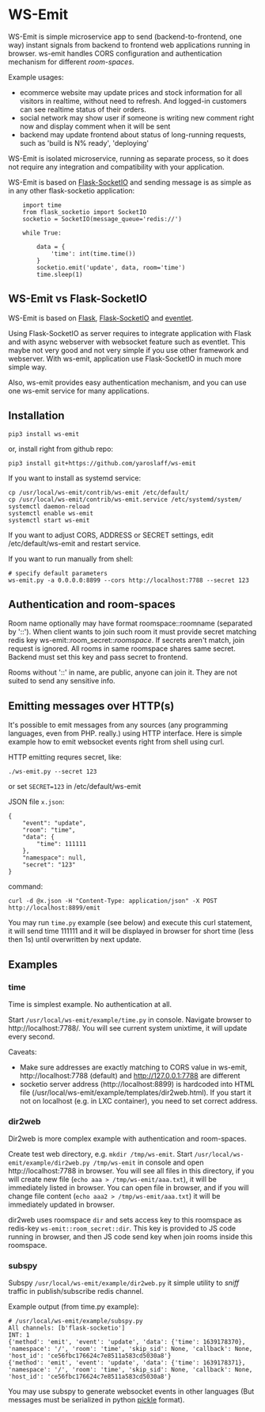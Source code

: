 # WS-Emit

WS-Emit is simple microservice app to send (backend-to-frontend, one way) instant signals from backend to frontend web applications running in browser. ws-emit handles CORS configuration and authentication mechanism for different *room-spaces*.

Example usages:
- ecommerce website may update prices and stock information for all visitors in realtime, without need to refresh. And logged-in customers can see realtime status of their orders. 
- social network may show user if someone is writing new comment right now and display comment when it will be sent
- backend may update frontend about status of long-running requests, such as 'build is N% ready', 'deploying'

WS-Emit is isolated microservice, running as separate process, so it does not require any integration and compatibility with your application.

WS-Emit is based on [Flask-SocketIO](https://github.com/miguelgrinberg/Flask-SocketIO) and sending message is as simple as in any other flask-socketio application:

~~~python3
    import time
    from flask_socketio import SocketIO
    socketio = SocketIO(message_queue='redis://')

    while True:

        data = {
            'time': int(time.time())
        }
        socketio.emit('update', data, room='time')
        time.sleep(1)
~~~

## WS-Emit vs Flask-SocketIO
WS-Emit is based on [Flask](flask.palletsprojects.com/), [Flask-SocketIO](https://github.com/miguelgrinberg/Flask-SocketIO) and [eventlet](https://eventlet.net/). 

Using Flask-SocketIO as server requires to integrate application with Flask and with async webserver with websocket feature such as eventlet. This maybe not very good and not very simple if you use other framework and webserver. With ws-emit, application use Flask-SocketIO in much more simple way.

Also, ws-emit provides easy authentication mechanism, and you can use one ws-emit service for many applications.

## Installation
~~~
pip3 install ws-emit
~~~
or, install right from github repo:
~~~
pip3 install git+https://github.com/yaroslaff/ws-emit
~~~

If you want to install as systemd service:
~~~
cp /usr/local/ws-emit/contrib/ws-emit /etc/default/
cp /usr/local/ws-emit/contrib/ws-emit.service /etc/systemd/system/
systemctl daemon-reload
systemctl enable ws-emit
systemctl start ws-emit
~~~
If you want to adjust CORS, ADDRESS or SECRET settings, edit /etc/default/ws-emit and restart service.

If you want to run manually from shell:
~~~
# specify default parameters
ws-emit.py -a 0.0.0.0:8899 --cors http://localhost:7788 --secret 123
~~~

## Authentication and room-spaces
Room name optionally may have format roomspace::roomname (separated by '::'). When client wants to join such room it must provide secret matching redis key ws-emit::room_secret::*roomspace*. If secrets aren't match, join request is ignored. All rooms in same roomspace shares same secret.  Backend must set this key and pass secret to frontend.

Rooms without '::' in name, are public, anyone can join it. They are not suited to send any sensitive info.

## Emitting messages over HTTP(s)
It's possible to emit messages from any sources (any programming languages, even from PHP. really.) using HTTP interface. Here is simple example how to emit websocket events right from shell using curl.

HTTP emitting requres secret, like:
~~~
./ws-emit.py --secret 123
~~~

or set `SECRET=123` in /etc/default/ws-emit

JSON file `x.json`:
~~~
{
	"event": "update",
	"room": "time",
	"data": {
		"time": 111111
	},
	"namespace": null,
	"secret": "123"
}
~~~

command:
~~~
curl -d @x.json -H "Content-Type: application/json" -X POST http://localhost:8899/emit
~~~

You may run `time.py` example (see below) and execute this curl statement, it will send time 111111 and it will be displayed in browser for short time (less then 1s) until overwritten by next update.


## Examples

### time
Time is simplest example. No authentication at all.

Start `/usr/local/ws-emit/example/time.py` in console. Navigate browser to http://localhost:7788/. You will see current system unixtime, it will update every second. 

Caveats:
- Make sure addresses are exactly matching to CORS value in ws-emit, http://localhost:7788 (default) and http://127.0.0.1:7788 are different
- socketio server address (http://localhost:8899) is hardcoded into HTML file (/usr/local/ws-emit/example/templates/dir2web.html). If you start it not on localhost (e.g. in LXC container), you need to set correct address.

### dir2web
Dir2web is more complex example with authentication and room-spaces.

Create test web directory, e.g. `mkdir /tmp/ws-emit`.
Start `/usr/local/ws-emit/example/dir2web.py /tmp/ws-emit` in console and open http://localhost:7788 in browser. You will see all files in this directory, if you will create new file (`echo aaa > /tmp/ws-emit/aaa.txt`), it will be immediately listed in browser. You can open file in browser, and if you will change file content  (`echo aaa2 > /tmp/ws-emit/aaa.txt`) it will be immediately updated in browser.

dir2web uses roomspace `dir` and sets access key to this roomspace as redis-key `ws-emit::room_secret::dir`. This key is provided to JS code running in browser, and then JS code send key when join rooms inside this roomspace.

### subspy
Subspy `/usr/local/ws-emit/example/dir2web.py` it simple utility to *sniff* traffic in publish/subscribe redis channel.

Example output (from time.py example):
~~~
# /usr/local/ws-emit/example/subspy.py 
All channels: [b'flask-socketio']
INT: 1
{'method': 'emit', 'event': 'update', 'data': {'time': 1639178370}, 'namespace': '/', 'room': 'time', 'skip_sid': None, 'callback': None, 'host_id': 'ce56fbc176624c7e8511a583cd5030a8'}
{'method': 'emit', 'event': 'update', 'data': {'time': 1639178371}, 'namespace': '/', 'room': 'time', 'skip_sid': None, 'callback': None, 'host_id': 'ce56fbc176624c7e8511a583cd5030a8'}
~~~

You may use subspy to generate websocket events in other languages (But messages must be serialized in python [pickle](https://docs.python.org/3/library/pickle.html) format).


